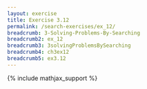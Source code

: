```yaml
---
layout: exercise
title: Exercise 3.12
permalink: /search-exercises/ex_12/
breadcrumb: 3-Solving-Problems-By-Searching
breadcrumb2: ex_12
breadcrumb3: 3solvingProblemsBySearching
breadcrumb4: ch3ex12
breadcrumb5: ex3.12
---
```


{% include mathjax_support %}

